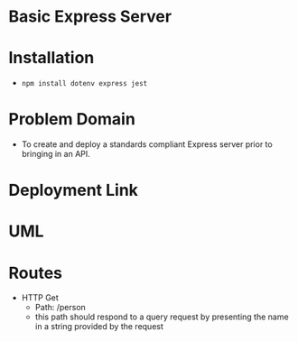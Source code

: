 # Basic Express Server

# Installation
* `npm install dotenv express jest`

# Problem Domain
* To create and deploy a standards compliant Express server prior to bringing in an API. 

# Deployment Link

# UML

# Routes
* HTTP Get
  * Path: /person
  * this path should respond to a query request by presenting the name in a string provided by the request